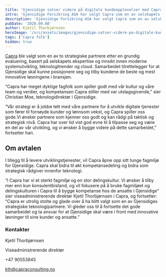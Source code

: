 ```yaml
---
title: 'Gjensidige satser videre på digitale kundeopplevelser med Capra som en av selskapets strategiske samarbeidspartnere'
intro: 'Gjensidige Forsikring ASA har valgt Capra som en av selskapets strategiske teknologipartnere. Over 5 år skal Capra fortsette å åpne sitt tunge fagmiljø for Gjensidige, og sørge for innovative kundeløsninger i toppklasse.'
description: 'Gjensidige Forsikring ASA har valgt Capra som en av selskapets strategiske teknologipartnere. Over 5 år skal Capra fortsette å åpne sitt tunge fagmiljø for Gjensidige, og sørge for innovative kundeløsninger i toppklasse.'
pubDate: '2020.09.08'
author: Kjetil Thorbjørnsen
heroImage: '/src/assets/images/gjensidige-satser-videre-pa-digitale-kundeopplevelser-med-capra-som-en-av-selskapets-strategiske.webp'
tags: ['Capra folk']
hidden: true
---
```


[Capra](https://www.capraconsulting.no/?_ga=2.88397531.1970766327.1707512947-1479161094.1707512947) ble valgt som en av to strategiske partnere etter en grundig evaluering, basert på selskapets ekspertise og innsikt innen moderne systemutvikling, teknologitrender og cloud. Samarbeidet tilrettelegger for at Gjensidige skal kunne posisjonere seg og tilby kundene de beste og mest innovative løsningene i bransjen.

“Capra har meget dyktige fagfolk som spiller godt med vår kultur og våre team og verdier, og kompetansen Capra stiller med var utslagsgivende,” sier Christian Moe, teknologidirektør i Gjensidige.

“Vår strategi er å jobbe tett med våre partnere for å utvikle digitale tjenester som fører til fornøyde kunder og lønnsom vekst, og Capra spiller oss gode.Vi ønsker partnere som kjenner oss godt og kan rådgi på taktisk og strategisk nivå. Capra har over tid vist god evne til å tilpasse seg og være en del av vår utvikling, og vi ønsker å bygge videre på dette samarbeidet,” fortsetter han.

## Om avtalen

I tillegg til å levere utviklingstjenester, vil Capra åpne opp sitt tunge fagmiljø for Gjensidige. Capra skal bidra til økt kompetansedeling og bidra som strategisk rådgiver innenfor teknologi.

“I Capra har vi et sterkt fagmiljø og en stor delingskultur. Vi ønsker å tilby mer enn kun konsulentbistand, og vil fokusere på å bruke fagmiljøet og delingskulturen i Capra til å bygge kompetanse hos de ansatte i Gjensidige" sier viseadministrerende direktør Kjetil Thorbjørnsen i Capra, og fortsetter:
 “Capra er utrolig stolte og glade over å ha blitt valgt som en av Gjensidiges strategiske teknologipartnere. Vi gleder oss til å fortsette det gode samarbeidet og ta ansvar for at Gjensidige skal være i front med innovative løsninger til sine kunder og ansatte.”

### Kontakter

Kjetil Thorbjørnsen

Viseadministrerende direktør

+47 90553845

kth@capraconsulting.no